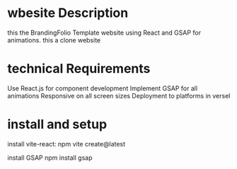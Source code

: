 # wbesite Description
this the BrandingFolio Template website using React and GSAP for animations. this a clone website

# technical Requirements 
Use React.js for component development
Implement GSAP for all animations
Responsive on all screen sizes
Deployment to platforms in versel

# install and setup
install vite-react:
npm vite create@latest

install GSAP
npm install gsap
